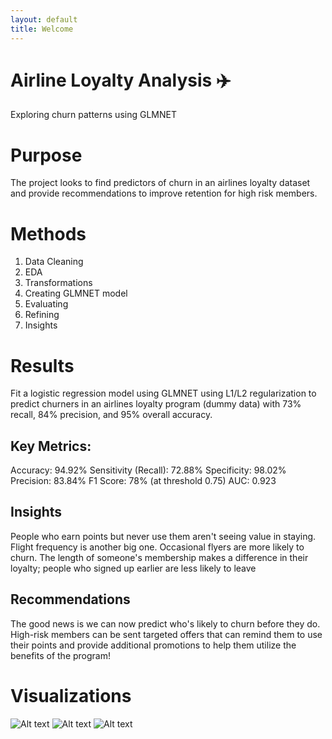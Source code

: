 ```yaml
---
layout: default
title: Welcome
---
```


# Airline Loyalty Analysis ✈️  
Exploring churn patterns using GLMNET

# Purpose
 
The project looks to find predictors of churn in an airlines loyalty dataset and provide recommendations to improve retention for high risk members.

# Methods

1. Data Cleaning
2. EDA
3. Transformations
4. Creating GLMNET model
5. Evaluating
6. Refining
7. Insights

# Results

Fit a logistic regression model using GLMNET using L1/L2 regularization to predict churners in an airlines loyalty program (dummy data) with 73% recall, 84% precision, and 95% overall accuracy.

## Key Metrics:

Accuracy: 94.92%
Sensitivity (Recall): 72.88%
Specificity: 98.02%
Precision: 83.84%
F1 Score: 78% (at threshold 0.75)
AUC: 0.923

## Insights

People who earn points but never use them aren't seeing value in staying. Flight frequency is another big one. Occasional flyers are more likely to churn. The length of someone's membership makes a difference in their loyalty; people who signed up earlier are less likely to leave

## Recommendations

The good news is we can now predict who's likely to churn before they do. High-risk members can be sent targeted offers that can remind them to use their points and provide additional promotions to help them utilize the benefits of the program!

# Visualizations

![Alt text](images/Corr.jpg)
![Alt text](images/ROC.jpg)
![Alt text](images/features.jpg)